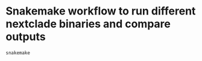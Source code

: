 # Snakemake workflow to run different nextclade binaries and compare outputs

```bash
snakemake
```
